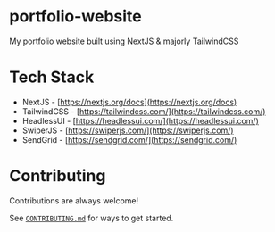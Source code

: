 # portfolio-website
My portfolio website built using NextJS & majorly TailwindCSS 

# Tech Stack
- NextJS - [https://nextjs.org/docs](https://nextjs.org/docs)
- TailwindCSS - [https://tailwindcss.com/](https://tailwindcss.com/)
- HeadlessUI - [https://headlessui.com/](https://headlessui.com/)
- SwiperJS - [https://swiperjs.com/](https://swiperjs.com/)
- SendGrid - [https://sendgrid.com/](https://sendgrid.com/)

# Contributing
Contributions are always welcome!

See [`CONTRIBUTING.md`](CONTRIBUTING.md) for ways to get started.